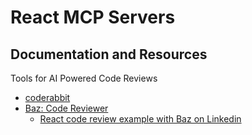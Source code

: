 # React MCP Servers

## Documentation and Resources
Tools for AI Powered Code Reviews
- [coderabbit](https://www.coderabbit.ai/)
- [Baz: Code Reviewer](https://baz.co/)
  - [React code review example with Baz on Linkedin](https://www.linkedin.com/feed/update/urn:li:activity:7374661405410537472?updateEntityUrn=urn%3Ali%3Afs_updateV2%3A%28urn%3Ali%3Aactivity%3A7374661405410537472%2CFEED_DETAIL%2CEMPTY%2CDEFAULT%2Cfalse%29)